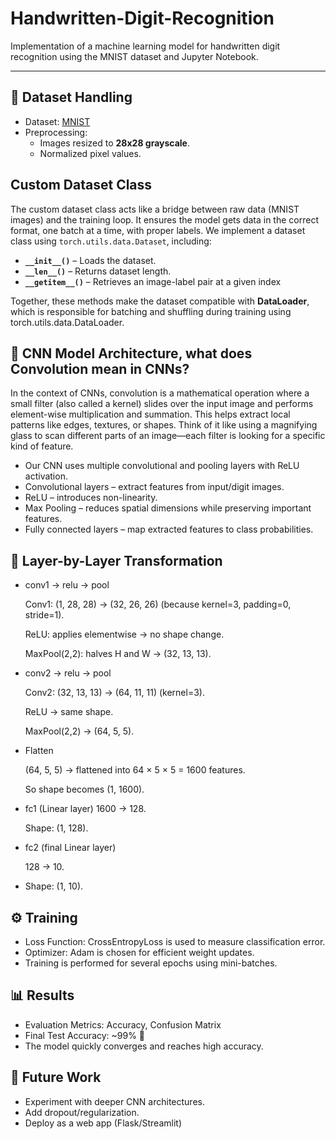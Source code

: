 # Handwritten-Digit-Recognition
Implementation of a machine learning model for handwritten digit recognition using the MNIST dataset and Jupyter Notebook.

---
## 📂 Dataset Handling

- Dataset: [MNIST](http://yann.lecun.com/exdb/mnist/)  
- Preprocessing:
  - Images resized to **28x28 grayscale**.
  - Normalized pixel values.
   
## Custom Dataset Class

The custom dataset class acts like a bridge between raw data (MNIST images) and the training loop. It ensures the model gets data in the correct format, one batch at a time, with proper labels.
We implement a dataset class using `torch.utils.data.Dataset`, including:

- **`__init__()`** – Loads the dataset.  
- **`__len__()`** – Returns dataset length.  
- **`__getitem__()`** – Retrieves an image-label pair at a given index
  
Together, these methods make the dataset compatible with **DataLoader**, which is responsible for batching and shuffling during training using torch.utils.data.DataLoader.

## 🧠 CNN Model Architecture, what does Convolution mean in CNNs?
In the context of CNNs, convolution is a mathematical operation where a small filter (also called a kernel) slides over the input image and performs element-wise multiplication and summation. This helps extract local patterns like edges, textures, or shapes.
Think of it like using a magnifying glass to scan different parts of an image—each filter is looking for a specific kind of feature.

- Our CNN uses multiple convolutional and pooling layers with ReLU activation.
- Convolutional layers – extract features from input/digit images.
- ReLU – introduces non-linearity.
- Max Pooling – reduces spatial dimensions while preserving important features.
- Fully connected layers – map extracted features to class probabilities.

## 🧠 Layer-by-Layer Transformation
- conv1 → relu → pool

  Conv1: (1, 28, 28) → (32, 26, 26) (because kernel=3, padding=0, stride=1).

  ReLU: applies elementwise → no shape change.

  MaxPool(2,2): halves H and W → (32, 13, 13).
  
- conv2 → relu → pool
  
  Conv2: (32, 13, 13) → (64, 11, 11) (kernel=3).
  
  ReLU → same shape.

  MaxPool(2,2) → (64, 5, 5).

- Flatten

  (64, 5, 5) → flattened into 64 × 5 × 5 = 1600 features.
  
  So shape becomes (1, 1600).

- fc1 (Linear layer) 1600 → 128.
  
  Shape: (1, 128).

- fc2 (final Linear layer)
  
  128 → 10.

- Shape: (1, 10).

## ⚙️ Training
- Loss Function: CrossEntropyLoss is used to measure classification error.  
- Optimizer: Adam is chosen for efficient weight updates.
- Training is performed for several epochs using mini-batches.  
  
## 📊 Results
- Evaluation Metrics: Accuracy, Confusion Matrix
- Final Test Accuracy: ~99% 🎉
- The model quickly converges and reaches high accuracy.


## 🔮 Future Work
- Experiment with deeper CNN architectures.
- Add dropout/regularization.
- Deploy as a web app (Flask/Streamlit)

